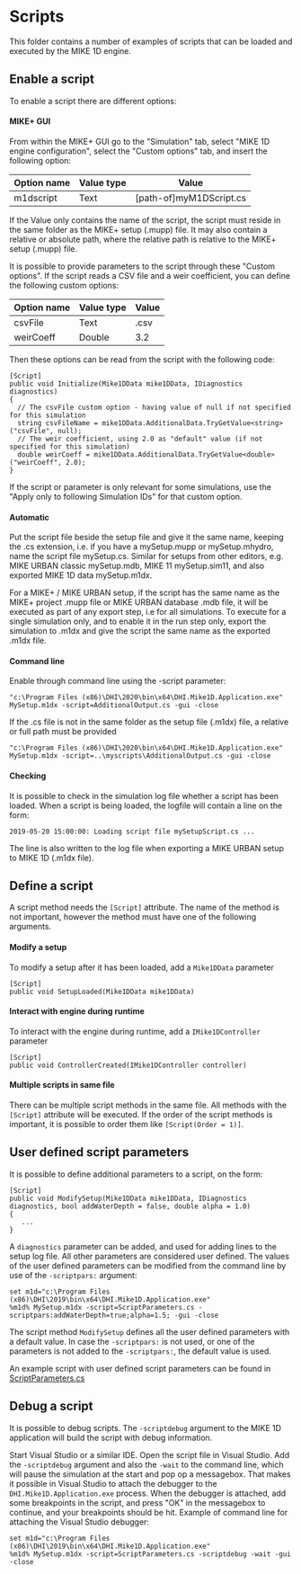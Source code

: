 # Scripts
This folder contains a number of examples of scripts that can be loaded
and executed by the MIKE 1D engine.

## Enable a script
To enable a script there are different options:

#### MIKE+ GUI
From within the MIKE+ GUI go to the "Simulation" tab, select "MIKE 1D engine configuration", select the "Custom options" tab, and insert the following option:

| Option name | Value type | Value|
|-------------|------------|------|
| m1dscript   | Text       | [path-of]myM1DScript.cs |

If the Value only contains the name of the script, the script must reside in the same folder as the MIKE+ setup (.mupp) file. 
It may also contain a relative or absolute path, where the relative path is relative to the MIKE+ setup (.mupp) file. 
 
It is possible to provide parameters to the script through these "Custom options". 
If the script reads a CSV file and a weir coefficient, you can define the following custom options:
 
| Option name | Value type | Value|
|-------------|------------|------|
|	csvFile     |  Text      | <path-and-name-of>.csv |
|	weirCoeff   |  Double    | 3.2 |

Then these options can be read from the script with the following code:

```
[Script]
public void Initialize(Mike1DData mike1DData, IDiagnostics diagnostics)
{
  // The csvFile custom option - having value of null if not specified for this simulation
  string csvFileName = mike1DData.AdditionalData.TryGetValue<string>("csvFile", null);
  // The weir coefficient, using 2.0 as "default" value (if not specified for this simulation)
  double weirCoeff = mike1DData.AdditionalData.TryGetValue<double>("weirCoeff", 2.0);
}
```

If the script or parameter is only relevant for some simulations, use the "Apply only to following Simulation IDs" for that custom option.

#### Automatic
Put the script file beside the setup file and give it the same name, 
keeping the .cs extension, i.e. if you have a mySetup.mupp or mySetup.mhydro, 
name the script file mySetup.cs. Similar for setups from other editors, e.g. 
MIKE URBAN classic mySetup.mdb, MIKE 11 mySetup.sim11, and also exported MIKE 1D data mySetup.m1dx.

For a MIKE+ / MIKE URBAN setup, if the script has the same name as the MIKE+ project .mupp file 
or MIKE URBAN database .mdb file, it will be executed as part of any export step, i.e for all simulations. 
To execute for a single simulation only, and to enable it in the run step only, 
export the simulation to .m1dx and give the script the same name as the exported .m1dx file.
 
#### Command line
Enable through command line using the -script parameter:

```
"c:\Program Files (x86)\DHI\2020\bin\x64\DHI.Mike1D.Application.exe" MySetup.m1dx -script=AdditionalOutput.cs -gui -close
```

If the .cs file is not in the same folder as the setup file (.m1dx) file, a relative 
or full path must be provided

```
"c:\Program Files (x86)\DHI\2020\bin\x64\DHI.Mike1D.Application.exe" MySetup.m1dx -script=..\myscripts\AdditionalOutput.cs -gui -close
```

#### Checking
It is possible to check in the simulation log file whether a script has been loaded. When a script is being loaded, the logfile will contain a line on the form:

```
2019-05-20 15:00:00: Loading script file mySetupScript.cs ...
```

The line is also written to the log file when exporting a MIKE URBAN setup to MIKE 1D (.m1dx file).

## Define a script
A script method needs the `[Script]` attribute. The name of the method is not important, however the method must have one of the following arguments.

#### Modify a setup
To modify a setup after it has been loaded, add a ```Mike1DData``` parameter

```
[Script]
public void SetupLoaded(Mike1DData mike1DData)
```

#### Interact with engine during runtime
To interact with the engine during runtime, add a ```IMike1DController``` parameter

```
[Script]
public void ControllerCreated(IMike1DController controller)
```

#### Multiple scripts in same file
There can be multiple script methods in the same file. All methods with the ```[Script]``` attribute will be executed. If the order of the script methods is important, it is possible to order them like ```[Script(Order = 1)]```.


## User defined script parameters
It is possible to define additional parameters to a script, on the form:

```
[Script]
public void ModifySetup(Mike1DData mike1DData, IDiagnostics diagnostics, bool addWaterDepth = false, double alpha = 1.0)
{
   ...
}
```

A ```diagnostics``` parameter can be added, and used for adding lines to the setup log file. All other parameters are considered user defined. The values of the user defined parameters can be modified from the command line by use of the `-scriptpars:` argument:

```
set m1d="c:\Program Files (x86)\DHI\2019\bin\x64\DHI.Mike1D.Application.exe"
%m1d% MySetup.m1dx -script=ScriptParameters.cs -scriptpars:addWaterDepth=true;alpha=1.5; -gui -close
```

The script method `ModifySetup` defines all the user defined parameters with a default value. In case the `-scriptpars:` is not used, or one of the parameters is not added to the `-scriptpars:`, the default value is used. 

An example script with user defined script parameters can be found in [ScriptParameters.cs](ScriptParameters.cs)

## Debug a script
It is possible to debug scripts. The `-scriptdebug` argument to the MIKE 1D application will build the script with debug information. 

Start Visual Studio or a similar IDE. Open the script file in Visual Studio. Add the `-scriptdebug` argument and also the `-wait` to the command line, which will pause the simulation at the start and pop op a messagebox. That makes it possible in Visual Studio to attach the debugger to the `DHI.Mike1D.Application.exe` process. When the debugger is attached, add some breakpoints in the script, and press "OK" in the messagebox to continue, and your breakpoints should be hit. Example of command line for attaching the Visual Studio debugger:

```
set m1d="c:\Program Files (x86)\DHI\2019\bin\x64\DHI.Mike1D.Application.exe"
%m1d% MySetup.m1dx -script=ScriptParameters.cs -scriptdebug -wait -gui -close
```
